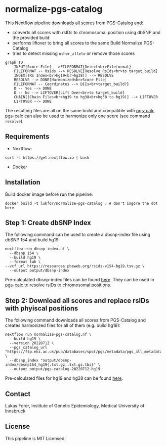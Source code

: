 # normalize-pgs-catalog

This Nextflow pipeline downloads all scores from PGS-Catalog and:

- converts all scores with rsIDs to chromosomal position using dbSNP and the provided build
- performs liftover to bring all scores to the same Build
Normalize PGS-Catalog
- tries to detect missing `other_allele` or remove those scores

```mermaid
graph TD
    INPUT[Score File] -->FILEFORMAT{Detect<br>Fileformat}
    FILEFORMAT -- RsIds --> RESOLVE[Resolve RsIds<br>to target_build]
    INDEX[(Rs Index<br>hg19<br>hg38)] --> RESOLVE
    RESOLVE --> DONE[Harmonized<br>Score File]
    FILEFORMAT -- Coordinates --> D{Is<br>target_build?}
    D -- Yes --> DONE
    D -- No --> LIFTOVER[Lift Over<br>to target_build]
    CHAIN[(Chain Files<br>hg19 to hg38<br>hg38 to hg19)] --> LIFTOVER
    LIFTOVER --> DONE
```

The resulting files are all on the same build and compatible with [pgs-calc](https://github.com/lukfor/pgs-calc). pgs-calc can also be used to harmonize only one score (see command `resolve`).

## Requirements

- Nextflow:

```
curl -s https://get.nextflow.io | bash
```

- Docker

## Installation

Build docker image before run the pipeline:

```
docker build -t lukfor/normalize-pgs-catalog . # don't ingore the dot here
```

## Step 1: Create dbSNP Index

The following command can be used to create a dbsnp-index file using dbSNP 154 and build hg19:

```
nextflow run dbsnp-index.nf \
  --dbsnp 154 \
  --build hg19 \
  --format tab \
--vcf_url https://resources.pheweb.org/rsids-v154-hg19.tsv.gz \
  --output output/dbsnp-index
```

Pre-calculated dbsnp-index files can be found [here](https://imputationserver.sph.umich.edu/resources/dbsnp-index/). They can be used in [pgs-calc](https://github.com/lukfor/pgs-calc) to resolve rsIDs to chromosomal positions.

## Step 2: Download all scores and replace rsIDs with phyiscal positions

The following command downloads all scores from PGS-Catalog and creates harmonized files for all of them (e.g. build hg19):

```
nextflow run normalize-pgs-catalog.nf \
  --build hg19 \
  --version 20220712 \
  --pgs_catalog_url "https://ftp.ebi.ac.uk/pub/databases/spot/pgs/metadata/pgs_all_metadata.xlsx" \
  --dbsnp_index "output/dbsnp-index/dbsnp154_hg19{.txt.gz,.txt.gz.tbi}" \
  --output output/pgs-catalog-20220712-hg19
```

Pre-calculated files for hg19 and hg38 can be found [here](https://imputationserver.sph.umich.edu/resources/pgs-catalog/).

## Contact

Lukas Forer, Institute of Genetic Epidemiology, Medical University of Innsbruck

## License

This pipeline is MIT Licensed.
